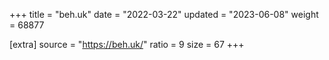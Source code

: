 +++
title = "beh.uk"
date = "2022-03-22"
updated = "2023-06-08"
weight = 68877

[extra]
source = "https://beh.uk/"
ratio = 9
size = 67
+++
